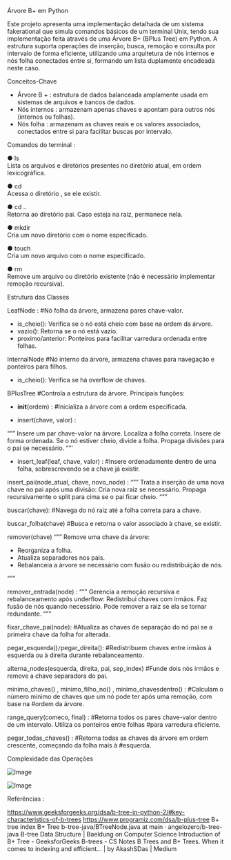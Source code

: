  Árvore B+ em Python

Este projeto apresenta uma implementação detalhada de um sistema fakerational que simula comandos básicos de um terminal Unix, tendo sua implementação feita através de uma Árvore B+ (BPlus Tree) em Python. A estrutura suporta operações de inserção, busca, remoção e consulta por intervalo de forma eficiente, utilizando uma arquitetura de nós internos e nós folha conectados entre si, formando um lista duplamente encadeada neste caso.

Conceitos-Chave

- Árvore B + : estrutura de dados balanceada amplamente usada em sistemas de arquivos e bancos de dados.
- Nós internos : armazenam apenas chaves e apontam para outros nós (internos ou folhas).
- Nós folha : armazenam as chaves reais e os valores associados, conectados entre si para facilitar buscas por intervalo.


Comandos do terminal : 

● ls  
Lista os arquivos e diretórios presentes no diretório atual, em ordem lexicográfica.

● cd <nome>  
Acessa o diretório <nome>, se ele existir.

● cd ..  
Retorna ao diretório pai. Caso esteja na raiz, permanece nela.

● mkdir <nome>  
Cria um novo diretório com o nome especificado.

● touch <nome>  
Cria um novo arquivo com o nome especificado.

● rm <nome>  
Remove um arquivo ou diretório existente (não é necessário implementar remoção recursiva).


Estrutura das Classes

LeafNode : 
#Nó folha da árvore, armazena pares chave-valor.

- is_cheio(): Verifica se o nó está cheio com base na ordem da árvore.
- vazio(): Retorna se o nó está vazio.
- proximo/anterior: Ponteiros para facilitar varredura ordenada entre folhas.

InternalNode
#Nó interno da árvore, armazena chaves para navegação e ponteiros para filhos.

- is_cheio(): Verifica se há overflow de chaves.

BPlusTree
#Controla a estrutura da árvore. Principais funções:

- __init__(ordem) : 
#Inicializa a árvore com a ordem especificada.

- insert(chave, valor) : 

“””
Insere um par chave-valor na árvore.
Localiza a folha correta.
Insere de forma ordenada.
 Se o nó estiver cheio, divide a folha.
 Propaga divisões para o pai se necessário.
””’

 - insert_leaf(leaf, chave, valor) : 
#Insere ordenadamente dentro de uma folha, sobrescrevendo se a chave já existir.

insert_pai(node_atual, chave, novo_node) : 
“””
Trata a inserção de uma nova chave no pai após uma divisão:
Cria nova raiz se necessário.
Propaga recursivamente o split para cima se o pai ficar cheio.
“””

buscar(chave): 
#Navega do nó raiz até a folha correta para a chave.

buscar_folha(chave)
#Busca e retorna o valor associado à chave, se existir.

remover(chave)
“””
Remove uma chave da árvore:
- Reorganiza a folha.
- Atualiza separadores nos pais.
- Rebalanceia a árvore se necessário com fusão ou redistribuição de nós.

“””

remover_entrada(node) : 
“””
Gerencia a remoção recursiva e rebalanceamento após underflow:
 Redistribui chaves com irmãos.
 Faz fusão de nós quando necessário.
 Pode remover a raiz se ela se tornar redundante.
“””

fixar_chave_pai(node): 
#Atualiza as chaves de separação do nó pai se a primeira chave da folha for alterada.

pegar_esquerda()` / `pegar_direita(): 
#Redistribuem chaves entre irmãos à esquerda ou à direita durante rebalanceamento.

alterna_nodes(esquerda, direita, pai, sep_index)
#Funde dois nós irmãos e remove a chave separadora do pai.

minimo_chaves() , minimo_filho_no() , minimo_chavesdentro() : 
#Calculam o número mínimo de chaves que um nó pode ter após uma remoção, com base na #ordem da árvore.

range_query(comeco, final) : 
#Retorna todos os pares chave-valor dentro de um intervalo. Utiliza os ponteiros entre folhas #para varredura eficiente.

pegar_todas_chaves() : 
#Retorna todas as chaves da árvore em ordem crescente, começando da folha mais à #esquerda.

Complexidade das Operações

![Image](https://github.com/user-attachments/assets/6deefad0-e438-4bc5-890a-ed122e44b6aa)



![Image](https://github.com/user-attachments/assets/a735329a-3f5d-4440-9b9e-983e4a391789)

Referências : 

https://www.geeksforgeeks.org/dsa/b-tree-in-python-2/#key-characteristics-of-b-trees
https://www.programiz.com/dsa/b-plus-tree
B+ tree index
B+ Tree
b-tree-java/BTreeNode.java at main · angelozero/b-tree-java
B-tree Data Structure | Baeldung on Computer Science
Introduction of B+ Tree - GeeksforGeeks
B-trees - CS Notes
B Trees and B+ Trees. When it comes to indexing and efficient… | by AkashSDas | Medium

